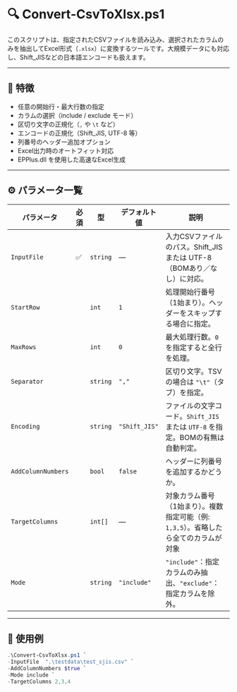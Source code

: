 # 🔍 Convert-CsvToXlsx.ps1

このスクリプトは、指定されたCSVファイルを読み込み、選択されたカラムのみを抽出してExcel形式（`.xlsx`）に変換するツールです。大規模データにも対応し、Shift_JISなどの日本語エンコードも扱えます。

---

## 🧩 特徴

- 任意の開始行・最大行数の指定
- カラムの選択（include / exclude モード）
- 区切り文字の正規化（`,` や `\t` など）
- エンコードの正規化（Shift_JIS, UTF-8 等）
- 列番号のヘッダー追加オプション
- Excel出力時のオートフィット対応
- EPPlus.dll を使用した高速なExcel生成

---
## ⚙️ パラメータ一覧

| パラメータ        | 必須 | 型       | デフォルト値 | 説明 |
|-------------------|------|----------|--------------|------|
| `InputFile`       | ✅   | `string` | ―            | 入力CSVファイルのパス。Shift_JIS または UTF-8（BOMあり／なし）に対応。 |
| `StartRow`        |    | `int`    | `1`          | 処理開始行番号（1始まり）。ヘッダーをスキップする場合に指定。 |
| `MaxRows`         |    | `int`    | `0`          | 最大処理行数。`0` を指定すると全行を処理。 |
| `Separator`       |    | `string` | `","`        | 区切り文字。TSVの場合は `"\t"`（タブ）を指定。 |
| `Encoding`        |    | `string` | `"Shift_JIS"` | ファイルの文字コード。`Shift_JIS` または `UTF-8` を指定。BOMの有無は自動判定。 |
| `AddColumnNumbers`|    | `bool` | `false`        | ヘッダーに列番号を追加するかどうか。 |
| `TargetColumns`   |    | `int[]`  | ―            | 対象カラム番号（1始まり）。複数指定可能（例: `1,3,5`）。省略したら全てのカラムが対象 |
| `Mode`            |    | `string` | `"include"`  | `"include"`：指定カラムのみ抽出、`"exclude"`：指定カラムを除外。 |

---

## 🚀 使用例

```powershell
.\Convert-CsvToXlsx.ps1 `
-InputFile  ".\testdata\test_sjis.csv" `
-AddColumnNumbers $true `
-Mode include `
-TargetColumns 2,3,4

```
